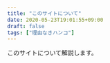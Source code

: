 ```yaml
---
title: "このサイトについて"
date: 2020-05-23T19:01:55+09:00
draft: false
tags: ["理由なきハンコ"]
---
```


このサイトについて解説します。
